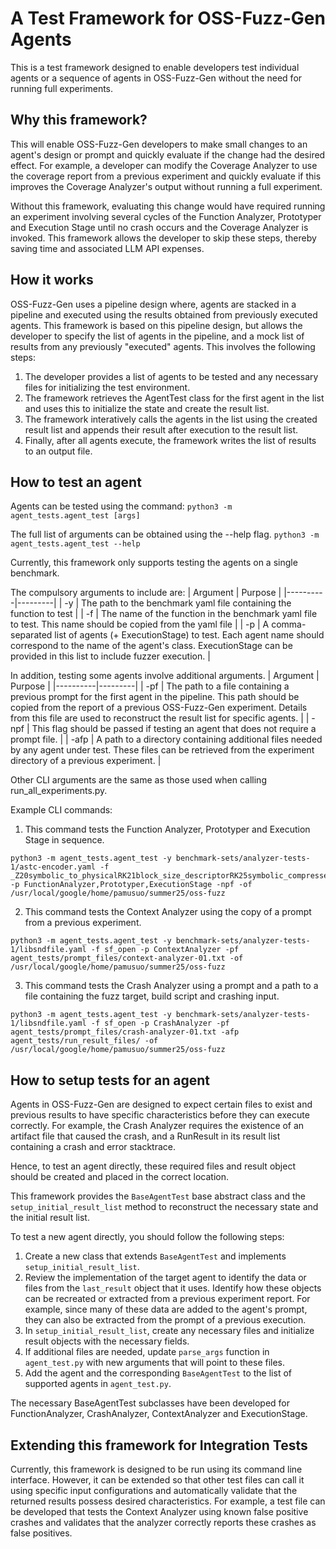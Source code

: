 # A Test Framework for OSS-Fuzz-Gen Agents

This is a test framework designed to enable developers test individual agents or a sequence of agents in OSS-Fuzz-Gen without the need for running full experiments.

## Why this framework?
This will enable OSS-Fuzz-Gen developers to make small changes to an agent's design or prompt and quickly evaluate if the change had the desired effect.
For example, a developer can modify the Coverage Analyzer to use the coverage report from a previous experiment and quickly evaluate if this improves the Coverage Analyzer's output without running a full experiment.

Without this framework, evaluating this change would have required running an experiment involving several cycles of the Function Analyzer, Prototyper and Execution Stage until no crash occurs and the Coverage Analyzer is invoked.
This framework allows the developer to skip these steps, thereby saving time and associated LLM API expenses.

## How it works
OSS-Fuzz-Gen uses a pipeline design where, agents are stacked in a pipeline and executed using the results obtained from previously executed agents.
This framework is based on this pipeline design, but allows the developer to specify the list of agents in the pipeline, and a mock list of results from any previously "executed" agents.
This involves the following steps:
1. The developer provides a list of agents to be tested and any necessary files for initializing the test environment.
2. The framework retrieves the AgentTest class for the first agent in the list and uses this to initialize the state and create the result list.
3. The framework interatively calls the agents in the list using the created result list and appends their result after execution to the result list.
4. Finally, after all agents execute, the framework writes the list of results to an output file.

## How to test an agent
Agents can be tested using the command:
`python3 -m agent_tests.agent_test [args]`

The full list of arguments can be obtained using the --help flag.
`python3 -m agent_tests.agent_test --help`

Currently, this framework only supports testing the agents on a single benchmark.

The compulsory arguments to include are:
| Argument | Purpose |
|----------|---------|
| -y | The path to the benchmark yaml file containing the function to test |
| -f | The name of the function in the benchmark yaml file to test. This name should be copied from the yaml file |
| -p | A comma-separated list of agents (+ ExecutionStage) to test. Each agent name should correspond to the name of the agent's class. ExecutionStage can be provided in this list to include fuzzer execution. |

In addition, testing some agents involve additional arguments.
| Argument | Purpose |
|----------|---------|
| -pf | The path to a file containing a previous prompt for the first agent in the pipeline. This path should be copied from the report of a previous OSS-Fuzz-Gen experiment. Details from this file are used to reconstruct the result list for specific agents. |
| -npf | This flag should be passed if testing an agent that does not require a prompt file. |
| -afp | A path to a directory containing additional files needed by any agent under test. These files can be retrieved from the experiment directory of a previous experiment. |

Other CLI arguments are the same as those used when calling run_all_experiments.py.

Example CLI commands:
1. This command tests the Function Analyzer, Prototyper and Execution Stage in sequence.
```
python3 -m agent_tests.agent_test -y benchmark-sets/analyzer-tests-1/astc-encoder.yaml -f _Z20symbolic_to_physicalRK21block_size_descriptorRK25symbolic_compressed_blockPh -p FunctionAnalyzer,Prototyper,ExecutionStage -npf -of /usr/local/google/home/pamusuo/summer25/oss-fuzz
```

2. This command tests the Context Analyzer using the copy of a prompt from a previous experiment.
```
python3 -m agent_tests.agent_test -y benchmark-sets/analyzer-tests-1/libsndfile.yaml -f sf_open -p ContextAnalyzer -pf agent_tests/prompt_files/context-analyzer-01.txt -of /usr/local/google/home/pamusuo/summer25/oss-fuzz
```

3. This command tests the Crash Analyzer using a prompt and a path to a file containing the fuzz target, build script and crashing input.
```
python3 -m agent_tests.agent_test -y benchmark-sets/analyzer-tests-1/libsndfile.yaml -f sf_open -p CrashAnalyzer -pf agent_tests/prompt_files/crash-analyzer-01.txt -afp agent_tests/run_result_files/ -of /usr/local/google/home/pamusuo/summer25/oss-fuzz
```

## How to setup tests for an agent

Agents in OSS-Fuzz-Gen are designed to expect certain files to exist and previous results to have specific characteristics before they can execute correctly.
For example, the Crash Analyzer requires the existence of an artifact file that caused the crash, and a RunResult in its result list containing a crash and error stacktrace.

Hence, to test an agent directly, these required files and result object should be created and placed in the correct location.

This framework provides the `BaseAgentTest` base abstract class and the `setup_initial_result_list` method to reconstruct the necessary state and the initial result list.

To test a new agent directly, you should follow the following steps:
1. Create a new class that extends `BaseAgentTest` and implements `setup_initial_result_list`.
2. Review the implementation of the target agent to identify the data or files from the `last_result` object that it uses. Identify how these objects can be recreated or extracted from a previous experiment report. For example, since many of these data are added to the agent's prompt, they can also be extracted from the prompt of a previous execution.
3. In `setup_initial_result_list`, create any necessary files and initialize result objects with the necessary fields.
4. If additional files are needed, update `parse_args` function in `agent_test.py` with new arguments that will point to these files.
5. Add the agent and the corresponding `BaseAgentTest` to the list of supported agents in `agent_test.py`.

The necessary BaseAgentTest subclasses have been developed for FunctionAnalyzer, CrashAnalyzer, ContextAnalyzer and ExecutionStage.

## Extending this framework for Integration Tests
Currently, this framework is designed to be run using its command line interface.
However, it can be extended so that other test files can call it using specific input configurations and automatically validate that the returned results possess desired characteristics.
For example, a test file can be developed that tests the Context Analyzer using known false positive crashes and validates that the analyzer correctly reports these crashes as false positives.
